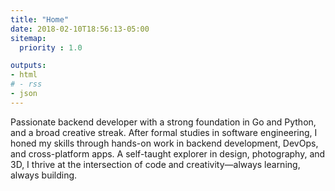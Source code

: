 ```yaml
---
title: "Home"
date: 2018-02-10T18:56:13-05:00
sitemap:
  priority : 1.0

outputs:
- html
# - rss
- json
---
```

Passionate backend developer with a strong foundation in Go and Python, and a broad creative streak. After formal studies in software engineering, I honed my skills through hands-on work in backend development, DevOps, and cross-platform apps. A self-taught explorer in design, photography, and 3D, I thrive at the intersection of code and creativity—always learning, always building.
<!-- Proven Software Platform Engineer with experience leveraging agile, DevOps, and CI/CD to manage large scale distributed platforms both on prem and in public cloud. -->
